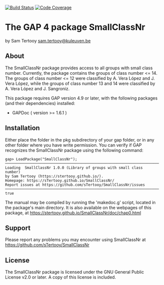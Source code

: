 [![Build Status](https://github.com/sTertooy/SmallClassNr/workflows/CI/badge.svg?branch=master)](https://github.com/sTertooy/SmallClassNr/actions?query=workflow%3ACI+branch%3Amaster)
[![Code Coverage](https://codecov.io/gh/sTertooy/SmallClassNr/branch/master/graph/badge.svg)](https://codecov.io/gh/sTertooy/SmallClassNr)

The GAP 4 package SmallClassNr
====================================

by Sam Tertooy <sam.tertooy@kuleuven.be>



About
------------

The SmallClassNr package provides access to all groups with small class number.
Currently, the package contains the groups of class number <= 14. The groups of
class number <= 12 were classified by A. Vera López and J. Vera López, while
the groups of class number 13 and 14 were classified by A. Vera López and J.
Sangroniz.

This package requires GAP version 4.9 or later, with the following packages
(and their dependencies) installed:
- GAPDoc ( version >= 1.6.1 )



Installation
------------

Either place the folder in the pkg subdirectory of your gap folder, or in any
other folder where you have write permission. You can verify if GAP recognizes
the SmallClassNr package using the following command:

    gap> LoadPackage("SmallClassNr");
	─────────────────────────────────────────────────────────────────────────────
	Loading  SmallClassNr 1.0.0 (Library of groups with small class number)
	by Sam Tertooy (https://stertooy.github.io/).
	Homepage: https://sTertooy.github.io/SmallClassNr/
	Report issues at https://github.com/sTertooy/SmallClassNr/issues
	─────────────────────────────────────────────────────────────────────────────
	true

The manual may be compiled by running the 'makedoc.g' script, located in the
package's main directory.  It is also available on the webpages of this
package, at <https://stertooy.github.io/SmallClassNr/doc/chap0.html>



Support
-------

Please report any problems you may encounter using SmallClassNr at
<https://github.com/sTertooy/SmallClassNr>



License
-------

The SmallClassNr package is licensed under the GNU General Public License
v2.0 or later. A copy of this license is included.
